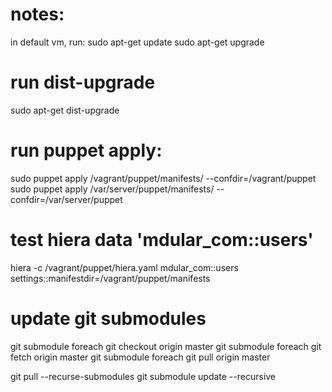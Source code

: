 # notes:
in default vm, run:
sudo apt-get update
sudo apt-get upgrade

# run dist-upgrade
sudo apt-get dist-upgrade

# run puppet apply:
sudo puppet apply /vagrant/puppet/manifests/ --confdir=/vagrant/puppet
sudo puppet apply /var/server/puppet/manifests/ --confdir=/var/server/puppet

# test hiera data 'mdular_com::users'
hiera -c /vagrant/puppet/hiera.yaml mdular_com::users settings::manifestdir=/vagrant/puppet/manifests

# update git submodules
git submodule foreach git checkout origin master
git submodule foreach git fetch origin master
git submodule foreach git pull origin master

git pull --recurse-submodules
git submodule update --recursive
